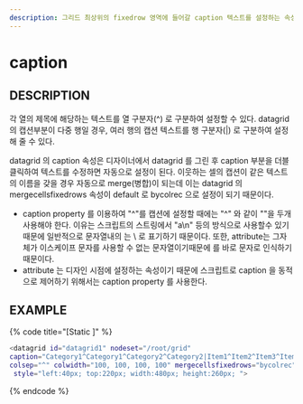 ```yaml
---
description: 그리드 최상위의 fixedrow 영역에 들어갈 caption 텍스트를 설정하는 속성이다.
---
```


# caption

## DESCRIPTION

각 열의 제목에 해당하는 텍스트를 열 구분자\(^\) 로 구분하여 설정할 수 있다. datagrid 의 캡션부분이 다중 행일 경우, 여러 행의 캡션 텍스트를 행 구분자\(\|\) 로 구분하여 설정해 줄 수 있다.

datagrid 의 caption 속성은 디자이너에서 datagrid 를 그린 후 caption 부분을 더블클릭하여 텍스트를        수정하면 자동으로 설정이 된다. 이웃하는 셀의 캡션이 같은 텍스트의 이름을 갖을 경우 자동으로 merge\(병합\)이 되는데 이는 datagrid 의 mergecellsfixedrows 속성이 default 로 bycolrec 으로 설정이 되기 때문이다.

* caption property 를 이용하여 "\^"를 캡션에 설정할 때에는 "\^" 와 같이 "\"을 두개 사용해야 한다. 이유는 스크립트의 스트링에서 "a\n" 등의 방식으로 사용할수 있기때문에 일반적으로 문자열내의  는 \ 로 표기하기 때문이다. 또한, attribute는 그자체가 이스케이프 문자를 사용할 수 없는 문자열이기때문에  를 바로 문자로 인식하기 때문이다.
* attribute 는 디자인 시점에 설정하는 속성이기 때문에 스크립트로 caption 을 동적으로 제어하기 위해서는 caption property 를 사용한다.

## EXAMPLE

{% code title="\[Static \]" %}
```bash
<datagrid id="datagrid1" nodeset="/root/grid" 
caption="Category1^Category1^Category2^Category2|Item1^Item2^Item3^Item4" 
colsep="^" colwidth="100, 100, 100, 100" mergecellsfixedrows="bycolrec" rowsep="|"
 style="left:40px; top:220px; width:480px; height:260px; "> 
```
{% endcode %}

